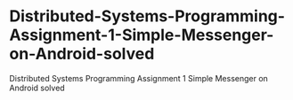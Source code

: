 # Distributed-Systems-Programming-Assignment-1-Simple-Messenger-on-Android-solved
Distributed Systems Programming Assignment 1 Simple Messenger on Android solved
